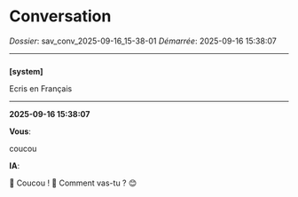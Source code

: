 # Conversation
_Dossier_: sav_conv_2025-09-16_15-38-01
_Démarrée_: 2025-09-16 15:38:07

---

###   
**[system]**


Ecris en Français


---
**2025-09-16 15:38:07**

**Vous**:

coucou

**IA**:

🤖  Coucou ! 👋 Comment vas-tu ? 😊
